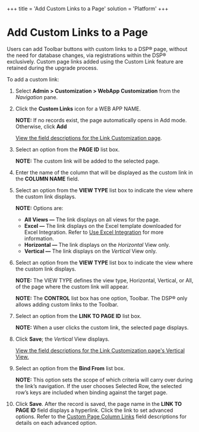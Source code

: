 +++
title = 'Add Custom Links to a Page'
solution = 'Platform'
+++

# Add Custom Links to a Page

Users can add Toolbar buttons with custom links to a DSP® page, without
the need for database changes, via registrations within the DSP®
exclusively. Custom page links added using the Custom Link feature are
retained during the upgrade process.

To add a custom link:

1.  Select **Admin \> Customization \> WebApp Customization** from the
    *Navigation* pane.

2.  Click the **Custom Links** icon for a WEB APP NAME.
    
    <span style="font-weight: bold;">NOTE:</span> If no records exist,
    the page automatically opens in Add mode. Otherwise, click **Add**
    
    [View the field descriptions for the Link Customization
    page](../Page_Desc/LinkCustomization.htm).

3.  Select an option from the **PAGE ID** list box.
    
    **NOTE:** The custom link will be added to the selected page.

4.  Enter the name of the column that will be displayed as the custom
    link in the **COLUMN NAME** field.

5.  Select an option from the **VIEW TYPE** list box to indicate the
    view where the custom link displays.
    
    **NOTE:** Options are:
    
      - **All Views —** The link displays on all views for the page.
      - **Excel —** The link displays on the Excel template downloaded
        for Excel Integration. Refer to [Use Excel
        Integration](../../Excel_Int/Use_Excel_Integration.htm) for more
        information.
      - **Horizontal —** The link displays on the *Horizontal* View
        only.
      - **Vertical —** The link displays on the *Vertical* View only.

6.  Select an option from the **VIEW TYPE** list box to indicate the
    view where the custom link displays.
    
    **NOTE:** The VIEW TYPE defines the view type, Horizontal, Vertical,
    or All, of the page where the custom link will appear.
    
    **NOTE:** The **CONTROL** list box has one option, Toolbar. The DSP®
    only allows adding custom links to the Toolbar.

7.  Select an option from the **LINK TO PAGE ID** list box.
    
    **NOTE:** When a user clicks the custom link, the selected page
    displays.

8.  Click **Save**; the *Vertical* View displays.
    
    [View the field descriptions for the Link Customization page's
    Vertical View.](../Page_Desc/LinkCustomization.htm)

9.  Select an option from the **Bind From** list box.
    
    **NOTE:** This option sets the scope of which criteria will carry
    over during the link’s navigation. If the user chooses Selected Row,
    the selected row’s keys are included when binding against the target
    page.

10. Click **Save**. After the record is saved, the page name in the
    **LINK TO PAGE ID** field displays a hyperlink. Click the link to
    set advanced options. Refer to the [Custom Page Column
    Links](../Page_Desc/Custom_Page_Column_Links.htm) field descriptions
    for details on each advanced option.
